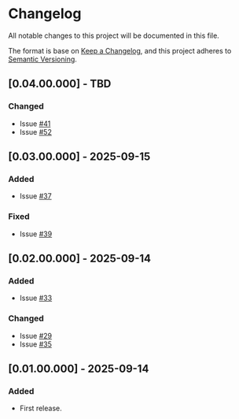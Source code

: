 # Changelog
All notable changes to this project will be documented in this file.

The format is base on [Keep a Changelog](https://keepachangelog.com/en/1.1.0/), and this project adheres to [Semantic Versioning](https://semver.org/spec/v2.0.0.html).


## [0.04.00.000] - TBD
### Changed
- Issue [#41](https://github.com/j3-signalroom/cc-clients-lib/issues/41)
- Issue [#52](https://github.com/j3-signalroom/cc-clients-lib/issues/52)

## [0.03.00.000] - 2025-09-15
### Added
- Issue [#37](https://github.com/j3-signalroom/cc-clients-lib/issues/37)

### Fixed
- Issue [#39](https://github.com/j3-signalroom/cc-clients-lib/issues/39)

## [0.02.00.000] - 2025-09-14
### Added
- Issue [#33](https://github.com/j3-signalroom/cc-clients-lib/issues/33)

### Changed
- Issue [#29](https://github.com/j3-signalroom/cc-clients-lib/issues/29)
- Issue [#35](https://github.com/j3-signalroom/cc-clients-lib/issues/35)

## [0.01.00.000] - 2025-09-14
### Added
- First release.